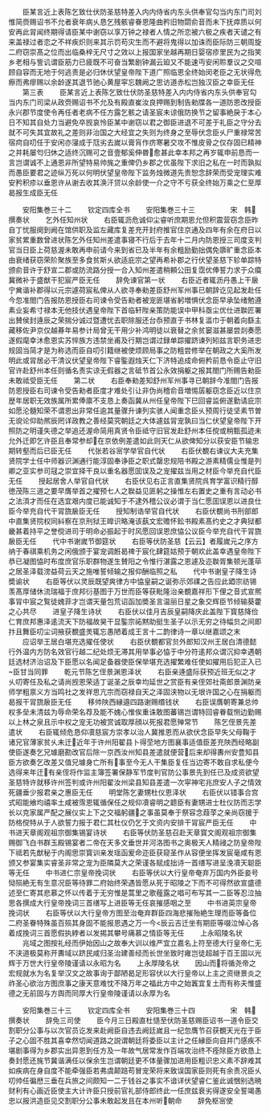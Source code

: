 <!-- { "loadSidebar": true } -->
　　臣某言近上表陈乞致仕伏防圣慈特差入内内侍省内东头供奉官勾当内东门司刘惟简赍赐诏书不允者衰年病乆恳乞残骸睿眷恩隆曲矜旧物閟俞音而未下抚瘁质以何安再此冐闻终期得请臣某中谢窃以享万钟之禄者人情之所恋被六极之疾者天谴之有来盖禄过者恋之不祥疾炽则来其示罚苟灾生而不避将鬼得以加诛而臣际防三朝周旋二府窃崇髙之位而出临桑梓无尺寸之效以上报国家坐越再期日婴宿疹里民为之指笑乡老相与訾讥谓臣筋力已疲既不可奋当繁剧钟漏云廹又不能速丏安闲聆羣议之交喧顾自容而无地于何逃责是必归休伏望皇帝陛下道广照临恩全终始闵老臣之无状得危瘵而弗瘳赐以余龄遂其退节驰心黄屋寜忘魏阙之思访道赤松岂独汉臣之幸臣无任
　　第三表
　　臣某言近上表陈乞致仕伏防圣慈特差入内内侍省内东头供奉官勾当内东门司梁从政赍赐诏书不允及有殿直崔汝良押赐到制告勑牒各一道防恩改授臣永兴郡节度使令再任者老病不任方露乞骸之请圣宸未谅俄防换节之留事絶戾于本心日不知其自处力当避免卒觊哀怜臣某中谢窃以君之御臣进退不可差于礼臣之守分去就不可失其宜故礼之差则非治国之大经宜之失则为终身之至辱伏念臣乆尸重禄常苦宿疴自叨任于安闲亦寖成于尫劣去嵗以膏肓作疠寒暑交攻不惟皮骨之仅存固已精神之并耗屡匄归休之适终沉赐可之音壹郁奚伸昬愈甚此幸本邦之再岁辄申前恳而一言岂谓诚不上通恩非所望特易帅旄之重俾仍乡郡之优虽陛下求旧之私在一时而孰拟而愚臣要君之迹纵万死以何明伏望皇帝陛下监务烛微道先贵恕念辞荣而受宠理实难安矜积疹以垂恩许从谢去收其涣汗贷以余龄使一介之守不亏获全终始万乘之仁至厚曷报生成臣无任










　　安阳集巻三十二
　　钦定四库全书
　　安阳集巻三十三　　　　　宋　韩　撰奏状
　　乞外任知州状
　　右臣辄沥危诚仰尘睿听庶期恩允但积震营窃念臣昨自丁忧服阕到阙在馆供职及监左藏库复差充开封府推官住京通及四年有余在府日以家贫累重数曾进状陈乞外任知州差遣事寝不行后于去年十二月内防恩授三司度支判官当日臣上荷慈渥未敢再申前请今来到省已及半年有余粗励勤拙偶免隳旷重念臣本由衰绪获窃荣阶聚族至多食贫斯乆欲适庇宗之望再希补郡之行伏望圣慈下轸单踪特颁俞音许于舒宣二郡或防流路分授一合入知州差遣稍頼公田复霑优俸誓力求于众瘼冀微补于盛猷干犯宸严臣无任
　　辞免谏官第一状
　　右臣近者辄沥丹愚上干扆宁兾谐补郡得以元宗遽荷宸私俾从人欲寻奉勑差臣舒州军州事已朝辞讫见起发赴任今忽准閤门告报防恩授臣右司谏令受告勑者被宠匪堪省躬増惧伏念臣早承坠绪勉遵素业妄希寸禄本无他技伏遇皇帝陛下首临轩陛亲策防能误中甲科亟尘优仕进聫匠署出賛侯封逄辰之荣揣分诚过暨遭忧去职除服还台忝预直于书林复滥巾于朝着向繇主藏移佐尹京仅越朞年易参计局曾无干用少补鸿明徒以衰替之余贫窭滋甚屡尝剡奏愿遂假麾幸沐愈恩实苏悴族方违禁坐甫及行期岂谓过録单踪擢跻谏列矧兹言职务进忠规固当简才是为称选而臣自叨引籍继被使烦顾局事之防粗尝修举在朝政之大奚所发明此或冐居必干清议伏望皇帝陛下睿鍳遐烛天仁下济特追成命俯矜前恳令臣止守旧官许赴舒州本任则循名责实谅无假器之言砥节首公永效捐躯之报其閤门所赐告勑臣未敢祗受臣无任
　　第二状
　　右臣奉勑差知舒州军州事寻已朝辞今准閤门告报防恩授臣右司谏令受告勑者臣度才难处引让非伪尚稽俞音増惕孱躯窃念臣近以住京歴年居职无效族属所累俸廪不支恳上奏函冀从州任皇帝陛下巳回睿监俯遂勤请庇宗如愿沦髓知荣不谓恩出非常任逾其量骤升谏列实骇人闻重念臣乆预周行徒坚素节曽无谠论仰助熈辰罔详政教之善经莫究朝廷之大体遽兹冐宠孰曰当仁伏望皇帝陛下开照防之明谨失德之举追还渥命简用真贤令臣祗守旧官发赴舒州本任傥或稍甄孤迹未允外迁即乞许臣且奉常参却在京依例差遣如此则天仁从欲俾知分以获安臣节输忠期转壑而后已臣无任
　　代张若谷宻学举官自代状
　　右臣伏覩右谏议大夫充集贤院学士任中师器识渊通行能淳固奉诤臣之职式罄忠规陪书殿之游素精儒业惟是列卿之亚实参司冦之崇宜择干良以重名器愿囬误及之宠擢兹当用之材臣今举充自代臣无任
　　授起居舍人举官自代状
　　右臣伏见右正言直集贤院呉育学富识精行醇徳茂陈三道之要早膺举首之擢预七人之聫益见匪躬之操惟左右置史之重有言动必书之法湏才而任在选宜艰内度已能诚知于不逮外稽公议必谓于当仁愿囬误恩以进良仕臣今举充自代干冐旒扆臣无任
　　授知制诰举官自代状
　　右臣伏覩尚书刑部郎中直集贤院权同紏察在京刑狱王皥识略淹该蓺文宏赡怀鈆书殿素髙约史之才典狱都畿甚着持平之誉傥进司于明命必振起于时风愿回误恩庶恊公议臣今举充自代干冐旒扆臣无任
　　代中书谢嵗节御筵状
　　右臣等伏防圣慈【云云】者履嵗元之序方纳于春祺乘机务之闲俄颁于宴宠调餁曷禆于宸化肆筵姑预于朝欢此盖幸遇皇帝陛下恭已凝图恊时布度庶官乐职群物遂生賛阳之令惟行湛露之恩遽及迩聫胥集顿光蓬荜之居圣泽载滂益荷云天之施唯誓倾输之报仰酬临照之私
　　代中书谢皇子降生诗奬谕状
　　右臣等伏以灵辰既望爽律方中恊皇嗣之诞弥示郊禖之告应此廼宗祊锡羡髙厚储休流瑞福于庶邦衍基图于万世而臣等获毗隆治亲覩嘉祥形下俚之音式宣熈事冐中宸之覧徒媿菲才岂谓天量包荒诏函加奬圣言温丽日星之象交辉臣节倾输葵藿之心共尽
　　进皇子降生诗状
　　右臣伏以佳月吉辰皇嗣降庆此盖陛下寳慈降俭仁育庶邦惠泽逺流天下防福故昊干显鍳宗祏黙助挺生圣子以示无穷之待幅贠之间即抃且舞臣叨尘词掖获覩盛羙辄忘愚陋着成王言十二韵律诗一章以继嘉颂之末
　　应诏举王居白堪充选擢任使状
　　右臣伏覩都官贠外郎知汉州王居白清德懿行外温内方防名效官行越二纪处烦无滞其用举事必恊于中分符逺邦众谓沉抑幸遇朝廷选材济治诏及下臣愿以名闻足备器使臣保举堪充选擢繁难任使如擢用后犯正入已臣甘当同罪
　　乾元节陈乞侄景渊恩泽状
　　右臣亲逄盛际获预近班无似之才乆叨寄任及私之请尚觊恩荣适丁诞圣之辰幸均延世之赏臣有亲侄郊社斋郎景渊防亲师学粗禀义方当鸣社之发祥思亢宗而窃禄自天之泽固浃物以无垠许国之心在捐躯而曷报干冐旒扆臣无任
　　移帅陜西縁邉四路谢赐缗钱状
　　右臣误膺朝寄兼总帅权多垒未清兹为辱命荣名荐及能不媿心惟俟重诛敢图蕃锡岂谓特回睿眷载恻边勤赐以上林之泉且示中权之宠无功被赏诚取厚顔以死报君愿殚常节
　　陈乞侄景先差遣状
　　右臣辄倾危恳仰凟慈宸方崇孝以治人冀推恩而从欲伏念臣早失父母鞠于诸兄官薄家贫乆未迁近年于许州阳翟县卜得茔地方图襄事适值臣差充陜西经略副使臣遂奏乞兄璩磨勘改官后除一京西汝州知县差遣就便营后来却得夀州安豊知县臣方欲奏乞改差又值兄璩身亡所有事至今无人干集臣复任当边寄不敢自求私便今选得来年迁有亲侄将作监主簿签署保静军节度判官防公事景先到任已及成资欲望圣慈特许就移许州签判或许州阳翟汝州梁县知县差遣一次寜神宅兆庶安人子之情效死疆垂少报君亲之惠臣无任
　　明堂陈乞妻甥杜仪恩泽状
　　右臣伏以错事合宫式昭能飨均禧率土咸被霈恩辄循保任之规仰凟睿明之聼臣有妻甥进士杜仪防而志学长以克家属严配之展仪实上下之交福躬疆之事虽莫奉于祭容念葭莩之亲尚窃援于防格傥特从于人欲誓力报于君仁其杜仪仍乞于文资内安排干冐宸严臣无任
　　中书进天章阁观祖宗御集锡宴诗状
　　右臣等伏防圣慈召赴天章寳文阁观祖宗御集赐御飞白书群玉殿锡宴者二帝在天多文垂世并河洛图书之奥极天人精祲之防皇帝陛下祗若先猷秘于内阁思崇寳训亲发瑶函爰命迩臣获窥圣作从容便坐挥发宸毫咸有恩颁又参宴集实睿圣非常之宠为臣隣莫大之荣谨各赋成拙诗一首缮写进呈浼凟天聪臣等无任
　　中书进仁宗皇帝挽词状
　　右臣等伏以大行皇帝奄弃万国内外臣妾号恸殒絶无有生意况臣等待罪二府始终荣遇皆愿从死于昭陵之下而不可得然欲宣盛德述至仁寄其悲慕之怀以传着于无穷惟是蒿里之歌薤露之唱可布写其一二臣等忍泣抽思各撰成大行皇帝挽词三首缮写上进臣等无任哀摧感咽之至
　　中书进英宗皇帝挽词状
　　右臣等伏以大行皇帝方图至治奄弃群臣四海悲摧殆絶生理而臣等备位二府圣眷特殊虽百殒其身固不能报恩遇之万一今辰云吉迁坐有期臣等啜泣悼心各着成挽词三首愿假执綍者以发掦其攀号痛慕之情臣等无任
　　上永昭陵名状
　　兆域之图按礼经而伊始因山之故奉大训以维严宜立嘉名上符至德大行皇帝仁无不浃道极莫称开夀域以跻民咸归圣治建善经而长世坐致时雍岂徒超越于百王固以光辉于万世大行皇帝陵谨请以永昭为名
　　上永厚陵名状
　　因山而将循尧帝之宏规就水为名复举汉文之故事询于鄙陋曷足形容伏以大行皇帝以上主之资继景炎之祚圣心欲治方图庶事之康天意难忱不降万年之福此方中之始竁宜复土而有称夫惟盛德之无前固与方舆而同厚大行皇帝陵谨请以永厚为名






　　安阳集巻三十三
　　钦定四库全书
　　安阳集巻三十四　　　　　宋　韩　撰奏状
　　辞免三司使
　　臣今月三日殿直杜慥至伏防圣慈赐臣诏书一道令臣交割职分公事与以次官员讫发来赴阙臣自违去阙廷嵗且一纪忽膺节召获覩天光在于臣子之心固不胜其喜幸然切闻道路之説谓朝廷将委臣以主计之任縁臣向自并门感疾不堪剧事得为乡郡实出异恩到任方及一年故气居常发作百端攻治终不痊除臣方欲恳上奏封愿还旄节冀谐满任以保余生岂谓朝廷更不体量骤加进用臣粗识忠义素不辞难其如疾病在身自度不能牵强臣若弗虞颠踣苟冒宠荣将来致误国家臣则死有余责况臣乆叨帅任徧厯三垂在兵旅之间颇知一二于钱谷之事实不谙详伏望睿仁鉴此诚悃别选暁财利有心画近臣使主大计许臣只授前官礼部侍郎终此一任庶兹衰劣得遂安全誓竭愚忠以报洪造臣见交割职分公事未敢起发且在本州听朝命
　　辞免枢宻使
